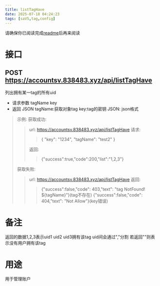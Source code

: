 ```yaml
---
title: listTagHave
date: 2025-07-18 04:24:23
tags: [saV5,tag,config]
---
```

请确保你已阅读完成[readme](//account.838483.xyz/2025/04/27/readme/)后再来阅读
# 接口
## POST https://accountsv.838483.xyz/api/listTagHave
列出拥有某一tag的所有uid
- 请求参数 tagName key
- 返回 JSON
tagName:获取对象tag
key:tag的密钥
JSON: json格式
>示例:
>获取成功:
>>url: https://accountsv.838483.xyz/api/listTagHave
>>请求:
>>>{
>>>  "key": "1234",
>>>  "tagName": "test2"
>>>}
>>
>>返回:
>>>{"success":true,"code":200,"list":"1,2,3"}
>>
>
>获取失败:
>>url: https://accountsv.838483.xyz/api/listTagHave
>>返回:
>>>{"success":false,"code": 403,"text": "tag NotFound! ${tagName}"}(tag不存在)
>>>{"success":false,"code": 404,"text": "Not Allow"}(key错误)
>>
>
# 备注
返回的数据1,2,3表示uid1 uid2 uid3拥有该tag uid间会通过","分割
若返回""则表示没有用户拥有该tag
# 用途
用于管理账户